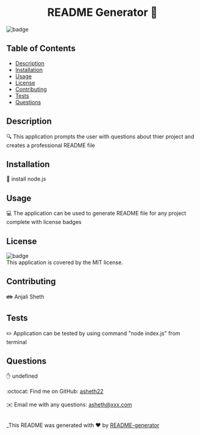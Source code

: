 
<h1 align="center">README Generator 👋</h1>

![badge](https://img.shields.io/badge/license-MIT-brightgreen)<br />

## Table of Contents
- [Description](#description)
- [Installation](#installation)
- [Usage](#usage)
- [License](#license)
- [Contributing](#contributing)
- [Tests](#tests)
- [Questions](#questions)

## Description
🔍 This application prompts the user with questions about thier project and creates a professional README file

## Installation
💾 install node.js 

## Usage
💻 The application can be used to generate README file for any project complete with license badges

## License
![badge](https://img.shields.io/badge/license-MIT-brightgreen)
<br />
This application is covered by the MIT license. 

## Contributing
👪 Anjali Sheth

## Tests
✏️ Application can be tested by using command "node index.js" from terminal

## Questions
✋ undefined<br />
<br />
:octocat: Find me on GitHub: [asheth22](https://github.com/asheth22)<br />
<br />
✉️ Email me with any questions: asheth@xxx.com<br /><br />

_This README was generated with ❤️ by [README-generator]()
  